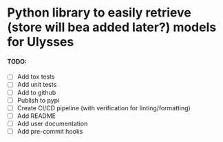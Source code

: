 # Python library to easily retrieve (store will bea added later?) models for Ulysses

#### TODO:
 - [ ] Add tox tests
 - [ ] Add unit tests
 - [ ] Add to github
 - [ ] Publish to pypi
 - [ ] Create CI/CD pipeline (with verification for linting/formatting)
 - [ ] Add README
 - [ ] Add user documentation
 - [ ] Add pre-commit hooks
